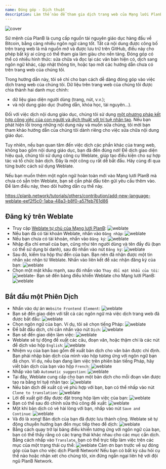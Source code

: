 ```yaml
---
name: Đóng góp - Dịch thuật
description: Làm thế nào để tham gia dịch trang web của Mạng lưới PlanB?
---
```

![cover](assets/cover.webp)

Sứ mệnh của PlanB là cung cấp nguồn tài nguyên giáo dục hàng đầu về Bitcoin, bằng càng nhiều ngôn ngữ càng tốt. Tất cả nội dung được công bố trên trang web là mã nguồn mở và được lưu trữ trên GitHub, điều này cho phép bất kỳ ai cũng có thể tham gia làm giàu cho nền tảng. Đóng góp có thể có nhiều hình thức: sửa chữa và đọc lại các văn bản hiện có, dịch sang ngôn ngữ khác, cập nhật thông tin, hoặc tạo mới các hướng dẫn chưa có trên trang web của chúng tôi.

Trong hướng dẫn này, tôi sẽ chỉ cho bạn cách dễ dàng đóng góp vào việc dịch trang web của chúng tôi. Dữ liệu trên trang web của chúng tôi được chia thành hai danh mục chính:
- dữ liệu giao diện người dùng (trang, nút, v.v.);
- và nội dung giáo dục (hướng dẫn, khóa học, tài nguyên...).

Đối với việc dịch nội dung giáo dục, chúng tôi sử dụng [một phương pháp kết hợp công việc của con người và dịch thuật với trí tuệ nhân tạo](https://github.com/Asi0Flammeus/LLM-Translator). Nếu bạn phát hiện lỗi trong những nội dung này và muốn sửa chúng, tôi mời bạn tham khảo hướng dẫn của chúng tôi dành riêng cho việc sửa chữa nội dung giáo dục.

Tuy nhiên, nếu bạn quan tâm đến việc dịch các phần khác của trang web, không bao gồm nội dung giáo dục, bạn đã đến đúng nơi! Để dịch giao diện hiệu quả, chúng tôi sử dụng công cụ Weblate, giúp tạo điều kiện cho sự hợp tác và tổ chức bản dịch. Đây là một công cụ rất dễ bắt đầu. Hãy cùng đi qua từng bước cách sử dụng Weblate.

Nếu bạn muốn thêm một ngôn ngữ hoàn toàn mới vào Mạng lưới PlanB mà chưa có sẵn trên Weblate, bạn sẽ cần phải đầu tiên gửi yêu cầu thêm vào. Để làm điều này, theo dõi hướng dẫn cụ thể này.

https://planb.network/tutorials/others/contribution/add-new-language-weblate-eef2f5c0-1aba-48a3-b8f0-a57feb761d86



## Đăng ký trên Weblate

- Truy cập [Weblate tự chủ của Mạng lưới PlanB](https://weblate.planb.network/):
![weblate](assets/01.webp)
- Nếu bạn đã có tài khoản Weblate, nhấn vào `Đăng nhập`:
![weblate](assets/02.webp)
- Nếu bạn chưa có tài khoản, nhấn vào `Đăng ký`:
![weblate](assets/03.webp)
- Nhập địa chỉ email của bạn, cũng như tên người dùng và tên đầy đủ (bạn có thể sử dụng bí danh), sau đó nhấn vào nút `Đăng ký`:
![weblate](assets/04.webp)
- Sau đó, kiểm tra hộp thư đến của bạn. Bạn nên đã nhận được một tin nhắn xác nhận từ Weblate. Nhấn vào liên kết để xác nhận đăng ký của bạn:
![weblate](assets/05.webp)
- Chọn một mật khẩu mạnh, sau đó nhấn vào `Thay đổi mật khẩu của tôi`:
![weblate](assets/06.webp)- Bạn sẽ đến bảng điều khiển Weblate cho Mạng lưới PlanB: 
![weblate](assets/07.webp)

## Bắt đầu một Phiên Dịch

- Nhấn vào dự án `Website Frontend Element`:
![weblate](assets/08.webp)
- Bạn sẽ đến giao diện với tất cả các ngôn ngữ mà việc dịch trang web đã được bắt đầu:
![weblate](assets/09.webp)
- Chọn ngôn ngữ của bạn. Ví dụ, tôi sẽ chọn tiếng Pháp:
![weblate](assets/10.webp)
- Để bắt đầu dịch, chỉ cần nhấn vào nút `Dịch`:
![weblate](assets/11.webp)
- Bạn sẽ đến giao diện làm việc:
![weblate](assets/12.webp)
- Weblate sẽ tự động đề xuất các câu, đoạn văn, hoặc thậm chí là các nút để dịch vào hộp `English`:
![weblate](assets/13.webp)
- Nhiệm vụ của bạn bao gồm đề xuất bản dịch cho văn bản được chỉ định. Bạn phải nhập bản dịch của mình vào hộp tương ứng với ngôn ngữ bạn đã chọn. Ví dụ, nếu bạn đang làm việc trên phiên bản tiếng Pháp, hãy viết bản dịch của bạn vào hộp `French`:
![weblate](assets/14.webp)
- Nhấp vào tab `Automatic suggestion`:
![weblate](assets/15.webp)
- Tại đây, Weblate cung cấp cho bạn một bản dịch cho mỗi đoạn văn được tạo ra bằng trí tuệ nhân tạo:
![weblate](assets/16.webp)
- Nếu bản dịch đề xuất có vẻ phù hợp với bạn, bạn có thể nhấp vào nút `Clone to translation`:
![weblate](assets/17.webp)
- Lời đề xuất giờ đây được đặt trong hộp làm việc của bạn:
![weblate](assets/18.webp)
- Bạn có thể sau đó chỉnh sửa thủ công đề xuất:
![weblate](assets/19.webp)
- Một khi bản dịch có vẻ hài lòng với bạn, nhấp vào nút `Save and Continue`:
![weblate](assets/20.webp)
- Và đó là xong! Bản dịch của bạn đã được lưu thành công. Weblate sẽ tự động chuyển hướng bạn đến mục tiếp theo để dịch:
![weblate](assets/21.webp)
- Bằng cách quay trở lại bảng điều khiển tương ứng với ngôn ngữ của bạn, bạn có thể thấy rằng có các trạng thái khác nhau cho các mục cần dịch. Bằng cách nhấp vào `Translate`, bạn có thể trực tiếp làm việc trên các mục của một trạng thái cụ thể:
![weblate](assets/22.webp)
Cảm ơn bạn trước về sự đóng góp của bạn cho việc dịch PlanB Network! Nếu bạn có bất kỳ câu hỏi cụ thể nào hoặc nhận xét cho chúng tôi, xin đừng ngần ngại liên hệ với đội ngũ PlanB Network.